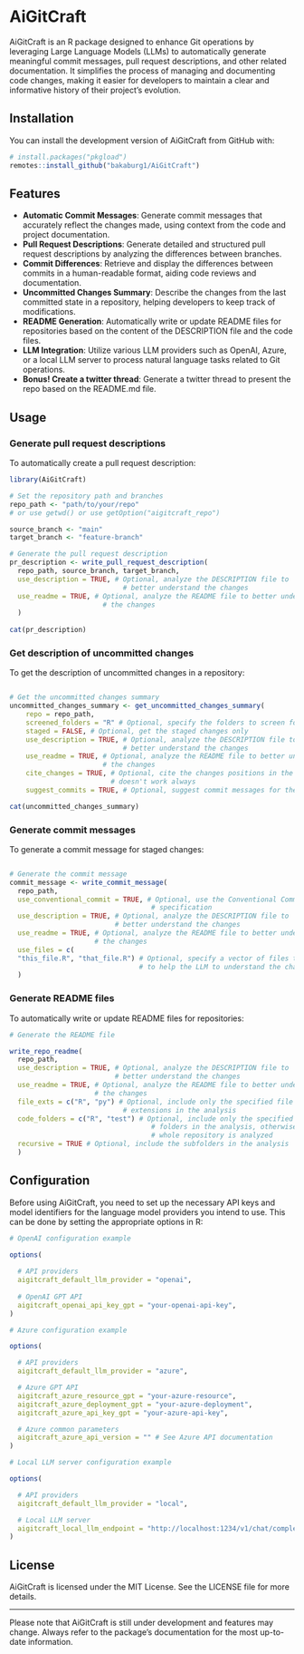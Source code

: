 
<!-- README.md is generated from README.Rmd. Please edit that file -->

# AiGitCraft

<!-- badges: start -->
<!-- badges: end -->

AiGitCraft is an R package designed to enhance Git operations by
leveraging Large Language Models (LLMs) to automatically generate
meaningful commit messages, pull request descriptions, and other related
documentation. It simplifies the process of managing and documenting
code changes, making it easier for developers to maintain a clear and
informative history of their project’s evolution.

## Installation

You can install the development version of AiGitCraft from GitHub with:

``` r
# install.packages("pkgload")
remotes::install_github("bakaburg1/AiGitCraft")
```

## Features

- **Automatic Commit Messages**: Generate commit messages that
  accurately reflect the changes made, using context from the code and
  project documentation.
- **Pull Request Descriptions**: Generate detailed and structured pull
  request descriptions by analyzing the differences between branches.
- **Commit Differences**: Retrieve and display the differences between
  commits in a human-readable format, aiding code reviews and
  documentation.
- **Uncommitted Changes Summary**: Describe the changes from the last
  committed state in a repository, helping developers to keep track of
  modifications.
- **README Generation**: Automatically write or update README files for
  repositories based on the content of the DESCRIPTION file and the code
  files.
- **LLM Integration**: Utilize various LLM providers such as OpenAI,
  Azure, or a local LLM server to process natural language tasks related
  to Git operations.
- **Bonus! Create a twitter thread**: Generate a twitter thread to
  present the repo based on the README.md file.

## Usage

### Generate pull request descriptions

To automatically create a pull request description:

``` r
library(AiGitCraft)

# Set the repository path and branches
repo_path <- "path/to/your/repo"
# or use getwd() or use getOption("aigitcraft_repo")

source_branch <- "main"
target_branch <- "feature-branch"

# Generate the pull request description
pr_description <- write_pull_request_description(
  repo_path, source_branch, target_branch,
  use_description = TRUE, # Optional, analyze the DESCRIPTION file to
                            # better understand the changes
  use_readme = TRUE, # Optional, analyze the README file to better understand
                       # the changes
  )
  
cat(pr_description)
```

### Get description of uncommitted changes

To get the description of uncommitted changes in a repository:

``` r

# Get the uncommitted changes summary
uncommitted_changes_summary <- get_uncommitted_changes_summary(
    repo = repo_path,
    screened_folders = "R" # Optional, specify the folders to screen for changes
    staged = FALSE, # Optional, get the staged changes only
    use_description = TRUE, # Optional, analyze the DESCRIPTION file to
                            # better understand the changes
    use_readme = TRUE, # Optional, analyze the README file to better understand
                       # the changes
    cite_changes = TRUE, # Optional, cite the changes positions in the summary.
                         # doesn't work always
    suggest_commits = TRUE, # Optional, suggest commit messages for the changes

cat(uncommitted_changes_summary)
```

### Generate commit messages

To generate a commit message for staged changes:

``` r

# Generate the commit message
commit_message <- write_commit_message(
  repo_path,
  use_conventional_commit = TRUE, # Optional, use the Conventional Commits
                                   # specification
  use_description = TRUE, # Optional, analyze the DESCRIPTION file to
                          # better understand the changes
  use_readme = TRUE, # Optional, analyze the README file to better understand
                     # the changes
  use_files = c(
  "this_file.R", "that_file.R") # Optional, specify a vector of files to analyze
                                # to help the LLM to understand the changes
  )
```

### Generate README files

To automatically write or update README files for repositories:

``` r
# Generate the README file

write_repo_readme(
  repo_path,
  use_description = TRUE, # Optional, analyze the DESCRIPTION file to
                          # better understand the changes
  use_readme = TRUE, # Optional, analyze the README file to better understand
                     # the changes
  file_exts = c("R", "py") # Optional, include only the specified file
                            # extensions in the analysis
  code_folders = c("R", "test") # Optional, include only the specified
                                   # folders in the analysis, otherwise the
                                   # whole repository is analyzed
  recursive = TRUE # Optional, include the subfolders in the analysis
  )
```

## Configuration

Before using AiGitCraft, you need to set up the necessary API keys and
model identifiers for the language model providers you intend to use.
This can be done by setting the appropriate options in R:

``` r
# OpenAI configuration example

options(
  
  # API providers
  aigitcraft_default_llm_provider = "openai",
  
  # OpenAI GPT API
  aigitcraft_openai_api_key_gpt = "your-openai-api-key",
)

# Azure configuration example

options(

  # API providers
  aigitcraft_default_llm_provider = "azure",

  # Azure GPT API
  aigitcraft_azure_resource_gpt = "your-azure-resource",
  aigitcraft_azure_deployment_gpt = "your-azure-deployment",
  aigitcraft_azure_api_key_gpt = "your-azure-api-key",

  # Azure common parameters
  aigitcraft_azure_api_version = "" # See Azure API documentation
)

# Local LLM server configuration example

options(

  # API providers
  aigitcraft_default_llm_provider = "local",

  # Local LLM server
  aigitcraft_local_llm_endpoint = "http://localhost:1234/v1/chat/completions"
)
```

## License

AiGitCraft is licensed under the MIT License. See the LICENSE file for
more details.

------------------------------------------------------------------------

Please note that AiGitCraft is still under development and features may
change. Always refer to the package’s documentation for the most
up-to-date information.
